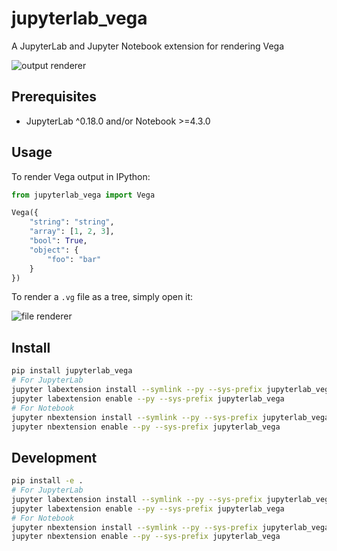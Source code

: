 # jupyterlab_vega

A JupyterLab and Jupyter Notebook extension for rendering Vega

![output renderer](http://g.recordit.co/QAsC7YULcY.gif)

## Prerequisites

* JupyterLab ^0.18.0 and/or Notebook >=4.3.0

## Usage

To render Vega output in IPython:

```python
from jupyterlab_vega import Vega

Vega({
    "string": "string",
    "array": [1, 2, 3],
    "bool": True,
    "object": {
        "foo": "bar"
    }
})
```

To render a `.vg` file as a tree, simply open it:

![file renderer](http://g.recordit.co/cbf0xnQHKn.gif)

## Install

```bash
pip install jupyterlab_vega
# For JupyterLab
jupyter labextension install --symlink --py --sys-prefix jupyterlab_vega
jupyter labextension enable --py --sys-prefix jupyterlab_vega
# For Notebook
jupyter nbextension install --symlink --py --sys-prefix jupyterlab_vega
jupyter nbextension enable --py --sys-prefix jupyterlab_vega
```

## Development

```bash
pip install -e .
# For JupyterLab
jupyter labextension install --symlink --py --sys-prefix jupyterlab_vega
jupyter labextension enable --py --sys-prefix jupyterlab_vega
# For Notebook
jupyter nbextension install --symlink --py --sys-prefix jupyterlab_vega
jupyter nbextension enable --py --sys-prefix jupyterlab_vega
```
